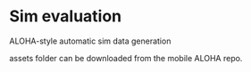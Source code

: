 # Sim evaluation

ALOHA-style automatic sim data generation

assets folder can be downloaded from the mobile ALOHA repo.
